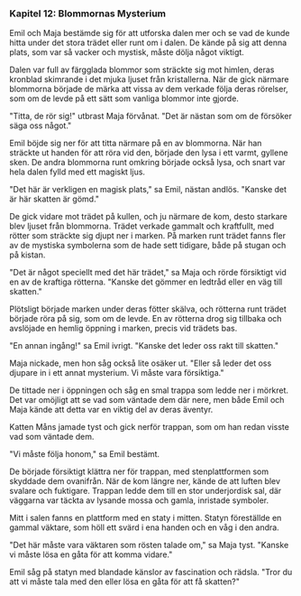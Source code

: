 ### **Kapitel 12: Blommornas Mysterium**

Emil och Maja bestämde sig för att utforska dalen mer och se vad de kunde hitta under det stora trädet eller runt om i dalen. De kände på sig att denna plats, som var så vacker och mystisk, måste dölja något viktigt.

Dalen var full av färgglada blommor som sträckte sig mot himlen, deras kronblad skimrande i det mjuka ljuset från kristallerna. När de gick närmare blommorna började de märka att vissa av dem verkade följa deras rörelser, som om de levde på ett sätt som vanliga blommor inte gjorde.

"Titta, de rör sig!" utbrast Maja förvånat. "Det är nästan som om de försöker säga oss något."

Emil böjde sig ner för att titta närmare på en av blommorna. När han sträckte ut handen för att röra vid den, började den lysa i ett varmt, gyllene sken. De andra blommorna runt omkring började också lysa, och snart var hela dalen fylld med ett magiskt ljus.

"Det här är verkligen en magisk plats," sa Emil, nästan andlös. "Kanske det är här skatten är gömd."

De gick vidare mot trädet på kullen, och ju närmare de kom, desto starkare blev ljuset från blommorna. Trädet verkade gammalt och kraftfullt, med rötter som sträckte sig djupt ner i marken. På marken runt trädet fanns fler av de mystiska symbolerna som de hade sett tidigare, både på stugan och på kistan.

"Det är något speciellt med det här trädet," sa Maja och rörde försiktigt vid en av de kraftiga rötterna. "Kanske det gömmer en ledtråd eller en väg till skatten."

Plötsligt började marken under deras fötter skälva, och rötterna runt trädet började röra på sig, som om de levde. En av rötterna drog sig tillbaka och avslöjade en hemlig öppning i marken, precis vid trädets bas.

"En annan ingång!" sa Emil ivrigt. "Kanske det leder oss rakt till skatten."

Maja nickade, men hon såg också lite osäker ut. "Eller så leder det oss djupare in i ett annat mysterium. Vi måste vara försiktiga."

De tittade ner i öppningen och såg en smal trappa som ledde ner i mörkret. Det var omöjligt att se vad som väntade dem där nere, men både Emil och Maja kände att detta var en viktig del av deras äventyr.

Katten Måns jamade tyst och gick nerför trappan, som om han redan visste vad som väntade dem.

"Vi måste följa honom," sa Emil bestämt.

De började försiktigt klättra ner för trappan, med stenplattformen som skyddade dem ovanifrån. När de kom längre ner, kände de att luften blev svalare och fuktigare. Trappan ledde dem till en stor underjordisk sal, där väggarna var täckta av lysande mossa och gamla, inristade symboler.

Mitt i salen fanns en plattform med en staty i mitten. Statyn föreställde en gammal väktare, som höll ett svärd i ena handen och en våg i den andra.

"Det här måste vara väktaren som rösten talade om," sa Maja tyst. "Kanske vi måste lösa en gåta för att komma vidare."

Emil såg på statyn med blandade känslor av fascination och rädsla. "Tror du att vi måste tala med den eller lösa en gåta för att få skatten?"

